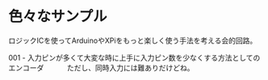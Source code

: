 # 色々なサンプル

ロジックICを使ってArduinoやXPiをもっと楽しく使う手法を考える会的回路。

001 - 入力ピンが多くて大変な時に上手に入力ピン数を少なくする方法としてのエンコーダ
　　　ただし、同時入力には難ありだけどね。


